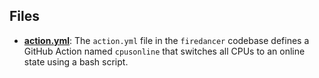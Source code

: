 
## Files
- **[action.yml](cpusonline/action.yml.driver.md)**: The `action.yml` file in the `firedancer` codebase defines a GitHub Action named `cpusonline` that switches all CPUs to an online state using a bash script.
